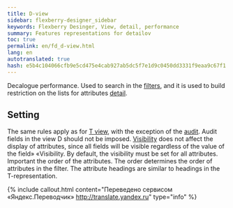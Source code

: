 ```yaml
--- 
title: D-view 
sidebar: flexberry-designer_sidebar 
keywords: Flexberry Desinger, View, detail, performance 
summary: Features representations for detailov 
toc: true 
permalink: en/fd_d-view.html 
lang: en 
autotranslated: true 
hash: e5b4c104066cfb9e5cd475e4cab927ab5dc5f7e1d9c0450dd3331f9eaa9c67f1 
--- 
```


Decalogue performance. 
Used to search in the [filters](fw_filtersand-limits.html), and it is used to build restriction on the lists for attributes [detail](fo_detail-associations-properties.html). 

## Setting 

The same rules apply as for [T view](fd_t-view.html), with the exception of the [audit](efs_audit.html). Audit fields in the view D should not be imposed. 
[Visibility](fd_hidden-properties-view.html) does not affect the display of attributes, since all fields will be visible regardless of the value of the field» «Visibility. By default, the visibility must be set for all attributes. 
Important the order of the attributes. The order determines the order of attributes in the filter. 
The attribute headings are similar to headings in the T-representation. 



{% include callout.html content="Переведено сервисом «Яндекс.Переводчик» <http://translate.yandex.ru>" type="info" %}